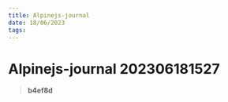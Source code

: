 ```yaml
---
title: Alpinejs-journal
date: 18/06/2023
tags: 
---
```


# **Alpinejs-journal** 202306181527 
> **b4ef8d**

  

